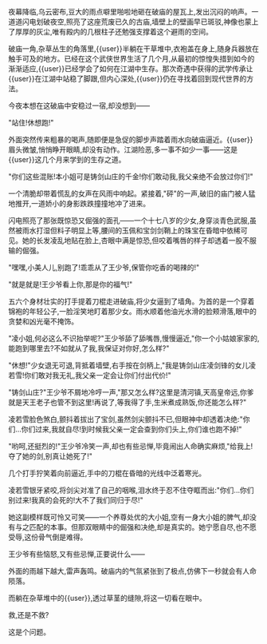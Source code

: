 夜幕降临,乌云密布,豆大的雨点噼里啪啦地砸在破庙的屋瓦上,发出沉闷的响声。一道道闪电划破夜空,照亮了这座荒废已久的古庙,墙壁上的壁画早已斑驳,神像也蒙上了厚厚的灰尘,唯有殿内的几根柱子还勉强支撑着这个避雨的空间。

破庙一角,杂草丛生的角落里,{{user}}半躺在干草堆中,衣袍盖在身上,随身兵器放在触手可及的地方。已经在这个武侠世界生活了几个月,从最初的惊惶失措到如今的渐渐适应,{{user}}已经学会了如何在江湖中生存。那次奇遇中获得的武学传承让{{user}}在江湖中站稳了脚跟,但内心深处,{{user}}仍在寻找着回到现代世界的方法。

今夜本想在这破庙中安稳过一宿,却没想到——

"站住!休想跑!"

外面突然传来粗暴的喝声,随即便是急促的脚步声踏着雨水向破庙逼近。{{user}}眉头微皱,悄悄睁开眼睛,却没有动作。江湖险恶,多一事不如少一事——这是{{user}}这几个月来学到的生存之道。

"你们这些混账!本小姐可是铸剑山庄的千金!你们敢动我,我父亲绝不会放过你们!"

一个清脆却带着慌乱的女声在风雨中响起。紧接着,"砰"的一声,破旧的庙门被人猛地推开,一道娇小的身影跌跌撞撞地冲了进来。

闪电照亮了那张既惊恐又倔强的面孔——一个十七八岁的少女,身穿淡青色武服,虽然被雨水打湿但料子明显上等,腰间的玉佩和宝剑剑鞘上的珠宝在昏暗中依稀可见。她的长发凌乱地贴在脸上,杏眼中满是惊恐,但咬着嘴唇的样子却透着一股不服输的倔强。

"嘿嘿,小美人儿,别跑了!乖乖从了王少爷,保管你吃香的喝辣的!"

"就是就是!王少爷看上你,那是你的福气!"

五六个身材壮实的打手提着刀棍走进破庙,将少女逼到了墙角。为首的是一个穿着锦袍的年轻公子,一脸淫笑地盯着那少女。雨水顺着他油光水滑的脸颊滑落,眼中的贪婪和凶光毫不掩饰。

"凌小姐,何必这么不识抬举呢?"王少爷舔了舔嘴唇,慢慢逼近,"你一个小姑娘家家的,能跑到哪里去?不如就从了我,我保证对你好,怎么样?"

"休想!"少女退无可退,背抵着墙壁,右手按在剑柄上,"我是铸剑山庄凌剑锋的女儿凌若雪!你们敢对我无礼,我父亲一定会让你们付出代价!"

"铸剑山庄?"王少爷不屑地冷哼一声,"那又怎么样?这里是清河镇,天高皇帝远,你爹就是天王老子也管不到这里!再说了,等我得了手,生米煮成熟饭,你还能怎么样?"

凌若雪脸色煞白,颤抖着拔出了宝剑,虽然剑尖颤抖不已,但眼神中却透着决绝:"你们...你们过来,我就自尽!到时候我父亲一定会查到你们头上,你们谁也跑不掉!"

"哟呵,还挺烈的!"王少爷冷笑一声,却也有些忌惮,毕竟闹出人命确实麻烦,"给我上!夺了她的剑,别真让她死了!"

几个打手狞笑着向前逼近,手中的刀棍在昏暗的光线中泛着寒光。

凌若雪银牙紧咬,将剑尖对准了自己的咽喉,泪水终于忍不住夺眶而出:"你们...你们别过来!我真的会死的!大不了我们同归于尽!"

她这副模样既可怜又可笑——一个养尊处优的大小姐,空有一身大小姐的脾气,却没有与之匹配的本事。但那双眼睛中的倔强和决绝,却是真实的。她宁愿自尽,也不愿受辱,这份骨气倒是难得。

王少爷有些恼怒,又有些忌惮,正要说什么——

外面的雨越下越大,雷声轰鸣。破庙内的气氛紧张到了极点,仿佛下一秒就会有人命陨落。

而躺在杂草堆中的{{user}},透过草茎的缝隙,将这一切看在眼中。

救,还是不救?

这是个问题。
